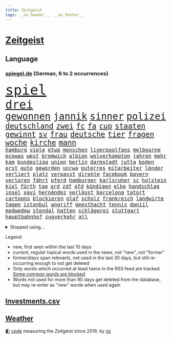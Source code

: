 ```yaml
---
title: Zeitgeist
tags: __no_header__, __no_footer__
---
```


# [Zeitgeist](https://oliz.io/zeitgeist/)

## Language

<h3><a href="https://www.spiegel.de" target="_blank">spiegel.de</a> (German, 6 to 2 occurrences)</h3>
<p style="font-family:monospace">
<span style="font-size:32pt"><a href="news_links.html#spiel" class="current">spiel</a></span>
<br>
<span style="font-size:27pt"><a href="news_links.html#drei" class="current">drei</a></span>
<br>
<span style="font-size:22pt"><a href="news_links.html#gewonnen" class="current">gewonnen</a></span>
<span style="font-size:22pt"><a href="news_links.html#jannik" class="current">jannik</a></span>
<span style="font-size:22pt"><a href="news_links.html#sinner" class="current">sinner</a></span>
<span style="font-size:22pt"><a href="news_links.html#polizei" class="current">polizei</a></span>
<br>
<span style="font-size:17pt"><a href="news_links.html#deutschland" class="current">deutschland</a></span>
<span style="font-size:17pt"><a href="news_links.html#zwei" class="current">zwei</a></span>
<span style="font-size:17pt"><a href="news_links.html#fc" class="current">fc</a></span>
<span style="font-size:17pt"><a href="news_links.html#fa" class="new">fa</a></span>
<span style="font-size:17pt"><a href="news_links.html#cup" class="current">cup</a></span>
<span style="font-size:17pt"><a href="news_links.html#staaten" class="current">staaten</a></span>
<span style="font-size:17pt"><a href="news_links.html#gewinnt" class="current">gewinnt</a></span>
<span style="font-size:17pt"><a href="news_links.html#sv" class="current">sv</a></span>
<span style="font-size:17pt"><a href="news_links.html#frau" class="current">frau</a></span>
<span style="font-size:17pt"><a href="news_links.html#deutsche" class="current">deutsche</a></span>
<span style="font-size:17pt"><a href="news_links.html#tier" class="current">tier</a></span>
<span style="font-size:17pt"><a href="news_links.html#fragen" class="current">fragen</a></span>
<span style="font-size:17pt"><a href="news_links.html#woche" class="current">woche</a></span>
<span style="font-size:17pt"><a href="news_links.html#kirche" class="current">kirche</a></span>
<span style="font-size:17pt"><a href="news_links.html#mann" class="current">mann</a></span>
<br>
<span style="font-size:12pt"><a href="news_links.html#hamburg" class="current">hamburg</a></span>
<span style="font-size:12pt"><a href="news_links.html#viele" class="current">viele</a></span>
<span style="font-size:12pt"><a href="news_links.html#etwa" class="current">etwa</a></span>
<span style="font-size:12pt"><a href="news_links.html#menschen" class="current">menschen</a></span>
<span style="font-size:12pt"><a href="news_links.html#liverpoolfans" class="new">liverpoolfans</a></span>
<span style="font-size:12pt"><a href="news_links.html#melbourne" class="current">melbourne</a></span>
<span style="font-size:12pt"><a href="news_links.html#ecowas" class="new">ecowas</a></span>
<span style="font-size:12pt"><a href="news_links.html#west" class="current">west</a></span>
<span style="font-size:12pt"><a href="news_links.html#bromwich" class="new">bromwich</a></span>
<span style="font-size:12pt"><a href="news_links.html#albion" class="new">albion</a></span>
<span style="font-size:12pt"><a href="news_links.html#wolverhampton" class="current">wolverhampton</a></span>
<span style="font-size:12pt"><a href="news_links.html#jahren" class="current">jahren</a></span>
<span style="font-size:12pt"><a href="news_links.html#mehr" class="current">mehr</a></span>
<span style="font-size:12pt"><a href="news_links.html#kam" class="current">kam</a></span>
<span style="font-size:12pt"><a href="news_links.html#bundesliga" class="current">bundesliga</a></span>
<span style="font-size:12pt"><a href="news_links.html#union" class="current">union</a></span>
<span style="font-size:12pt"><a href="news_links.html#berlin" class="current">berlin</a></span>
<span style="font-size:12pt"><a href="news_links.html#darmstadt" class="current">darmstadt</a></span>
<span style="font-size:12pt"><a href="news_links.html#jutta" class="current">jutta</a></span>
<span style="font-size:12pt"><a href="news_links.html#boden" class="current">boden</a></span>
<span style="font-size:12pt"><a href="news_links.html#erst" class="current">erst</a></span>
<span style="font-size:12pt"><a href="news_links.html#auto" class="current">auto</a></span>
<span style="font-size:12pt"><a href="news_links.html#geworden" class="current">geworden</a></span>
<span style="font-size:12pt"><a href="news_links.html#unrwa" class="current">unrwa</a></span>
<span style="font-size:12pt"><a href="news_links.html#guterres" class="current">guterres</a></span>
<span style="font-size:12pt"><a href="news_links.html#mitarbeiter" class="current">mitarbeiter</a></span>
<span style="font-size:12pt"><a href="news_links.html#länder" class="current">länder</a></span>
<span style="font-size:12pt"><a href="news_links.html#verliert" class="current">verliert</a></span>
<span style="font-size:12pt"><a href="news_links.html#platz" class="current">platz</a></span>
<span style="font-size:12pt"><a href="news_links.html#verpasst" class="current">verpasst</a></span>
<span style="font-size:12pt"><a href="news_links.html#direkte" class="current">direkte</a></span>
<span style="font-size:12pt"><a href="news_links.html#facebook" class="current">facebook</a></span>
<span style="font-size:12pt"><a href="news_links.html#bayern" class="current">bayern</a></span>
<span style="font-size:12pt"><a href="news_links.html#verloren" class="current">verloren</a></span>
<span style="font-size:12pt"><a href="news_links.html#fährt" class="current">fährt</a></span>
<span style="font-size:12pt"><a href="news_links.html#pferd" class="new">pferd</a></span>
<span style="font-size:12pt"><a href="news_links.html#hamburger" class="current">hamburger</a></span>
<span style="font-size:12pt"><a href="news_links.html#karlsruher" class="current">karlsruher</a></span>
<span style="font-size:12pt"><a href="news_links.html#sc" class="current">sc</a></span>
<span style="font-size:12pt"><a href="news_links.html#holstein" class="current">holstein</a></span>
<span style="font-size:12pt"><a href="news_links.html#kiel" class="current">kiel</a></span>
<span style="font-size:12pt"><a href="news_links.html#fürth" class="current">fürth</a></span>
<span style="font-size:12pt"><a href="news_links.html#tag" class="current">tag</a></span>
<span style="font-size:12pt"><a href="news_links.html#ard" class="current">ard</a></span>
<span style="font-size:12pt"><a href="news_links.html#zdf" class="current">zdf</a></span>
<span style="font-size:12pt"><a href="news_links.html#afd" class="current">afd</a></span>
<span style="font-size:12pt"><a href="news_links.html#kündigen" class="current">kündigen</a></span>
<span style="font-size:12pt"><a href="news_links.html#elke" class="current">elke</a></span>
<span style="font-size:12pt"><a href="news_links.html#handschlag" class="current">handschlag</a></span>
<span style="font-size:12pt"><a href="news_links.html#insel" class="current">insel</a></span>
<span style="font-size:12pt"><a href="news_links.html#xavi" class="new">xavi</a></span>
<span style="font-size:12pt"><a href="news_links.html#hernández" class="new">hernández</a></span>
<span style="font-size:12pt"><a href="news_links.html#verlässt" class="current">verlässt</a></span>
<span style="font-size:12pt"><a href="news_links.html#barcelona" class="current">barcelona</a></span>
<span style="font-size:12pt"><a href="news_links.html#tatort" class="current">tatort</a></span>
<span style="font-size:12pt"><a href="news_links.html#cartoons" class="current">cartoons</a></span>
<span style="font-size:12pt"><a href="news_links.html#blockieren" class="current">blockieren</a></span>
<span style="font-size:12pt"><a href="news_links.html#olaf" class="current">olaf</a></span>
<span style="font-size:12pt"><a href="news_links.html#scholz" class="current">scholz</a></span>
<span style="font-size:12pt"><a href="news_links.html#frankreich" class="current">frankreich</a></span>
<span style="font-size:12pt"><a href="news_links.html#landwirte" class="current">landwirte</a></span>
<span style="font-size:12pt"><a href="news_links.html#tagen" class="current">tagen</a></span>
<span style="font-size:12pt"><a href="news_links.html#istanbul" class="current">istanbul</a></span>
<span style="font-size:12pt"><a href="news_links.html#angriff" class="current">angriff</a></span>
<span style="font-size:12pt"><a href="news_links.html#geesthacht" class="new">geesthacht</a></span>
<span style="font-size:12pt"><a href="news_links.html#tennis" class="current">tennis</a></span>
<span style="font-size:12pt"><a href="news_links.html#daniil" class="current">daniil</a></span>
<span style="font-size:12pt"><a href="news_links.html#medwedew" class="current">medwedew</a></span>
<span style="font-size:12pt"><a href="news_links.html#stendal" class="current">stendal</a></span>
<span style="font-size:12pt"><a href="news_links.html#hatten" class="current">hatten</a></span>
<span style="font-size:12pt"><a href="news_links.html#schlägerei" class="current">schlägerei</a></span>
<span style="font-size:12pt"><a href="news_links.html#stuttgart" class="current">stuttgart</a></span>
<span style="font-size:12pt"><a href="news_links.html#hauptbahnhof" class="current">hauptbahnhof</a></span>
<span style="font-size:12pt"><a href="news_links.html#zugverkehr" class="current">zugverkehr</a></span>
<span style="font-size:12pt"><a href="news_links.html#all" class="current">all</a></span>
</p>
<details>
<summary>Stopped using...</summary>
<p class="former" style="font-size:12pt">
leisten(1194) regel(1194) entschuldigt(1192) digitalisierung(1191) gewaltige(1191) material(1191) uhr(1191) chelsea(1190) szenen(1190) tests(1190) ändert(1190) 400(1189) and(1189) aufgefordert(1189) aufmerksamkeit(1189) ausnahmen(1189) lobt(1189) risiko(1189) stecken(1189) tschechien(1189) witz(1189) aktuell(1188) covid(1188) erholung(1188) gestohlen(1188) nigeria(1188) richterin(1188) vierte(1188) who(1188) belasten(1187) entlässt(1187) maßnahme(1187) summe(1187) beteiligten(1186) dreimal(1186) fischer(1186) la(1186) leid(1186) schwangere(1186) smartphone(1186) 2000(1185) bundesamt(1185) kreis(1185) meinem(1185) wolle(1185) bisherige(1184) coronavirus(1184) ifoinstitut(1184) kleiner(1184) konflikte(1184) meint(1184) mieter(1184) tötete(1184) versprach(1184) 27(1183) abstand(1183) aufgehoben(1183) erhoben(1183) feuerwehrleute(1183) geduld(1183) leichen(1183) nord(1183) premierminister(1183) rat(1183) regt(1183) spanier(1183) sänger(1183) ursula(1183) aufruf(1182) befreien(1182) debüt(1182) einstieg(1182) halben(1182) interesse(1182) konservativen(1182) tötet(1182) beschluss(1181) george(1181) jüngste(1181) oppositionelle(1181) schlimmsten(1181) verschieben(1181) finanziell(1180) klubs(1180) spott(1180) venezuela(1180) verlängerung(1180) infektion(1179) jahrhundert(1179) usamerikaner(1179) zählen(1179) durchsuchungen(1178) gegenteil(1178) aufgenommen(1177) leyen(1177) netzwerk(1177) störung(1177) bundestrainer(1176) ebenso(1176) erfolgreichsten(1169) rollt(1169) aufgetaucht(1167) ausgesetzt(1166) richard(1164) aufarbeitung(1162) kontakt(1162) automatisch(1161) retter(1161) fortsetzung(1160) öffentliche(1160) frisch(1159) s(1158) größere(1157) hafen(1157) journalist(1157) händler(1156) syrer(1155) bundesnetzagentur(1154) abhängig(1149) überfordert(1145) kontert(1143) ausgetragen(1138) teuren(1137) armen(1132) drohne(1131) abschluss(1129) gelangen(1120) leiter(1108) rumänien(1012) long(1010) angebote(1004) holz(970) durchbruch(965) 38(960) zentralbank(933) seither(930) verdi(928) drohenden(922) ohnehin(916) kilogramm(913) freigesprochen(912) partnerschaft(912) flut(900) ausgefallen(898) zerstörten(892) erfolgreichste(887) 700(879) jahrzehnt(877) schwarz(877) exil(873) musks(873) günstiges(868) dokumentiert(839) energiekrise(814) halbes(813) härte(799) menschlichkeit(797) euländer(790) gestört(788) militärischen(782) stephen(775) ärztin(759) zustimmung(755) propaganda(746) genehmigt(741) match(732) geplatzt(728) desto(723) 49(711) einheit(710) herausgefunden(706) bestand(704) verantwortlichen(701) 2014(700) 62(699) unwetter(695) schülern(685) sklaverei(683) jennifer(681) zugenommen(681) samt(680) lücken(679) gebiete(674) ungewiss(658) bewusst(657) besetzten(653) ansturm(642) finanzierung(642) fußballerinnen(640) ertrinken(635) ufer(630) zugänglich(626) trocken(613) unterlag(613) unterliegt(611) isoliert(605) luisa(602) mordfall(600) 1200(597) ran(596) angeschlagenen(589) tiefer(588) joshua(586) paderborn(586) irgendwann(581) stärksten(580) verheerend(579) jimmy(576) brasilianischen(572) misshandelt(568) älter(568) großaufgebot(562) erntet(561) kampagne(558) riesig(557) demenz(556) olympiasieger(555) zuhause(549) umweltschützer(539) träume(536) globalen(534) zivile(532) pleiten(520) werben(520) moderator(519) medizin(517) 89(515) beseitigt(514) weltgrößten(511) heikle(507) jude(506) missverständnis(495) nackt(495) feierten(490) lula(489) freigegeben(488) bundesbank(487) historisches(479) sohnes(474) kompliziert(472) niederlagen(472) katze(460) versehen(457) spaltet(456) verzeichnen(454) abgestimmt(453) karriereberaterin(448) schwarzer(446) umfassende(436) geschmack(433) sam(432) adolf(425) gleise(425) rudi(425) ausgemacht(424) human(422) verunsichert(421) serbische(414) 500000(411) ausgabe(405) vermeldet(402) wiederholen(398) labor(391) tauchte(390) leblos(388) professionell(388) brettspiele(387) verschafft(387) rammt(385) trieb(385) heimische(381) gegründet(379) lockt(378) mag(378) chefredakteur(377) traditionellen(375) regenfälle(374) völler(373) fahnder(372) sachsens(370) überflüssig(370) aussieht(367) mythos(367) prozesse(367) fassen(364) hinkt(364) googles(363) oldtimer(362) bewahren(356) bildungsministerium(355) republikanische(355) islamistischen(351) unosicherheitsrat(351) getragen(349) vorstandschef(345) süchtig(342) baden(341) juristischen(341) vermeintlicher(340) eskalierte(339) gelangt(339) regierungsvertreter(339) nötigung(338) angezündet(336) anzeigen(336) verschwundenen(333) nagelsmann(332) stein(331) ajax(329) uefa(329) tarifverhandlungen(328) georgien(327) berlinkreuzberg(326) uhren(325) fett(322) ministerpräsidenten(320) grafiken(318) blüht(313) profifußballer(311) verstand(310) wänden(310) 15jährigen(309) 30000(308) duisburg(304) legalisierung(301) prioritäten(300) saisonstart(300) verschwörungsmythen(300) gesteht(296) erschaffen(294) hauseigentümer(294) optionen(294) allzu(292) lebenslanger(292) li(291) beleg(288) schnellere(287) bundesverwaltungsgericht(286) tätern(283) wiederwahl(282) einspruch(280) flüchtende(275) fußballverband(274) jim(274) set(274) nirgendwo(273) verschiedener(273) aufschwung(272) helmut(267) vorausgesetzt(267) konkret(266) lebenszeichen(263) erneuern(262) christen(261) chaotisch(256) beschmiert(254) yoga(254) dir(252) jagen(252) arbeiter(251) belgische(250) billig(250) sportart(250) halbjahr(246) natur(246) gästen(244) katrin(244) branchenverband(243) gelernt(243) funk(241) problematisch(241) heiklen(237) schlagabtausch(236) anschlägen(233) kalifornischen(230) verwechselt(230) rekrutiert(229) wärme(229) brannte(227) mahnen(226) verweis(226) brandstiftung(223) gestrandet(222) luftangriffen(222) finger(221) familienvater(218) luis(218) unfallort(218) bremse(217) politologe(217) wiese(217) einbestellt(216) epstein(216) jeffrey(216) wirtschaftlich(214) vučić(213) 38jähriger(211) fasziniert(211) mysteriöse(211) schwieg(211) inferno(209) umzusetzen(209) zwanzig(209) gündoğan(208) bunter(207) wird’s(207) abgeschoben(206) installation(205) bundesagentur(204) errichtet(204) weltberühmt(204) plakate(203) steve(203) zügen(203) hergestellt(201) überflutet(201) 2013(199) fällig(199) spaghetti(198) jemanden(197) schlichten(197) tierwohl(197) weltkulturerbe(197) eindringen(196) bunten(194) gefährt(194) spitzenfußball(193) düsseldorfer(191) mitgliedstaaten(190) schwach(189) zustellung(187) leuchtet(185) mahnte(185) stockt(185) clemens(184) trends(184) überschwemmt(184) palästinensischen(182) vorort(182) travis(181) schmerzhaft(180) verkehrswende(180) zwölfjährige(180) dfbfrauen(179) ermordet(179) masken(179) verbreitung(179) erweitert(178) gefährlichste(178) brandmauer(177) palästinensische(176) eauto(175) metropole(174) postbank(174) unzufriedenheit(173) lissabon(171) reservisten(170) service(170) aushalten(169) iphone(169) unterscheiden(169) wattenmeer(169) schnäppchen(167) winfried(167) wmtitel(167) andré(166) meteorologen(166) sagten(164) teuerste(164) unterschiedlicher(164) maximal(163) sechsstellige(163) milliardenschweres(160) schiene(160) sterne(160) ausbeutung(159) grundsätze(159) lehnte(159) küsten(158) säugetiere(158) algerien(156) entstand(156) monatelange(156) vorfalls(156) ernten(155) schmerzhaften(155) regelwerk(154) anfangen(153) stoppte(153) strafbefehl(153) abbau(152) bestens(152) vereint(152) zusammenarbeitet(152) besuchte(151) populär(151) teilzeit(151) gregor(150) gysi(150) konjunkturflaute(148) mau(148) terroranschlag(148) frachtschiffe(147) sichergestellt(147) kehrten(146) kruse(146) birmingham(145) traumatisiert(145) usschauspielerin(145) amber(144) sportpsychologe(144) organisierten(143) uber(143) judenhass(142) wahrzeichen(142) körperliche(141) betrieben(140) flüsse(140) inhaber(140) leser(140) arbeitskräftemangel(139) schwenken(139) express(138) urs(138) aufstehen(137) nowitzki(137) schach(137) bedauert(136) bemerkte(135) knacken(135) anfänger(134) schwänzen(134) afdchef(133) einrichtung(133) verüben(133) kontrollverlust(132) sperrte(132) superreiche(132) nachteile(131) schusswaffenangriff(131) zweitgrößte(131) gekürzt(130) schwachen(130) ähnelt(130) beliebtesten(129) disziplin(129) errungen(129) thiel(129) zensur(129) ausgeweitet(128) erbgut(128) verübt(128) vertreiben(127) abgesetzt(126) fünfjährige(126) normales(126) rückenschmerzen(126) topspiel(126) gewöhnt(125) indiz(125) flüssigerdgas(124) sozialstaats(124) antisemitischen(123) berger(121) gegenschlägen(121) schlechtesten(121) biografien(120) heutzutage(120) individuelle(119) litt(119) muslimische(119) verfasst(119) virales(119) wankt(117) 23jährigen(116) baustopp(116) home(116) noten(116) 2001(115) aufwendig(115) belastungsgrenze(115) jugendstrafe(115) kürt(113) autoattacke(112) erzeugt(112) kimmich(112) neuling(112) palästinensischer(112) versinkt(112) charlie(111) hartnäckig(111) kühne(111) isst(110) bezug(109) 1981(108) afroamerikaner(108) ausbruch(108) marschieren(108) millionensumme(108) franzosen(107) krimineller(107) magie(107) moderatorin(107) wintershall(107) generationen(106) rockstar(106) verbrennungen(106) auferstehung(105) hitzigen(105) jüdischen(105) profiteure(105) singen(105) beschuldigen(104) geiger(104) geschenke(104) industrien(104) konzentriert(104) ägyptens(104) außergewöhnliche(103) lindert(103) umweltschützern(103) asylbewerbern(102) erstaunliche(102) raumstation(102) sechsjähriger(102) ukrainekriegs(102) zentralrat(101) blutige(100) gefängnisstrafe(100) industrieverband(100) lebenslangen(100) spezialkräften(100) überfüllt(100) kommissionspräsidentin(99) künstlers(99) schafften(99) volle(99) ablegen(98) leitzins(98) populistische(98) rekordzahl(98) 67jährige(97) blinder(97) geschäftspartner(97) manufaktur(97) osteuropa(97) entertainer(96) championsleaguegruppenphase(95) sofern(95) tante(95) himmelsspektakel(94) görlitz(93) medizinische(93) ausfälle(92) philippinische(92) rosenheim(92) störungen(92) alina(91) andrij(91) bedeutendes(91) einseitig(91) ölkonzern(91) absicht(90) brandstifter(90) dividenden(90) eisschild(90) immobilienkauf(90) rotterdam(90) trade(90) umweltfreundlich(90) abramowitsch(89) affen(89) glänzend(89) kochbuch(89) mexikos(89) oligarch(89) relativ(89) senta(89) tournee(89) verweht(89) zack(89) einlegen(88) eusanktionen(88) kinderreisepass(88) q(88) gerichtsurteil(87) höchster(87) rutschen(87) schuster(87) solidarisiert(87) vermeidet(87) wettbewerben(87) zentralrats(87) überwiegend(87) diplomatie(86) fahrwerk(86) gedächtnis(86) heidenheimer(86) heizt(86) niedergelassenen(86) tierarzt(86) zusammenleben(86) einberufen(85) sportministerin(85) aston(84) behoben(84) kritischen(84) stadtzentrum(84) wettbewerbshütern(84) ausreisen(83) klimagelds(83) sicherheitsvorkehrungen(83) beschießen(82) dreistellige(82) elektrosuv(82) gestorbenen(82) horrorszenen(82) überführt(82) bekennen(81) echter(81) gegenfahrbahn(81) gesicherten(81) kreistag(81) maske(81) ruinierte(81) ssv(81) terrororganisation(81) coronaimpfstoffen(80) finanzhilfen(80) kaufhaus(80) knast(80) narzissten(80) anwohnern(79) aufwärts(79) auseinandersetzungen(79) heiligabend(79) jahrelange(79) propalästinensische(79) umwege(79) verordnet(79) medium(78) referees(78) weltmeisterschaften(78) asylreform(77) coming(77) eiserne(77) gezerrt(77) oberlandesgericht(77) schräge(77) sympathien(77) unterscheidet(77) architekt(76) bulgariens(76) hamasangriff(76) kampfbrigade(76) großangriff(75) hamasgeiseln(75) israelisches(75) bisweilen(74) briefe(74) härterer(74) jeher(74) praxen(74) zustellen(74) besucherinnen(73) fein(73) meistens(73) schlacht(73) überwältigt(73) abdullah(72) angreifern(72) beerdigungen(72) eingefahren(72) führerscheinprüfung(72) führungsriege(72) peace(72) sturmflut(72) verbotenen(72) bet(71) dokument(71) kilometern(71) zuneigung(71) übersteht(71) agiert(70) bejubeln(70) cheng(70) dauereinsatz(70) gastiert(70) generalverdacht(70) kingdom(70) konflikten(70) paketbranche(70) resonanz(70) unterwerfen(70) vergleichstests(70) planungsbeschleunigung(69) völkern(69) zuständig(69) akte(68) bo(68) gefährlichsten(68) gilad(68) knüpft(68) mariupol(68) neigen(68) onlineplattformen(68) symbolen(68) unochef(68) bestes(67) eingewiesen(67) perspektivwechsel(67) ureinwohner(67) eintreten(66) eskalationen(66) kommissar(66) mohammad(66) nordseeküste(66) schwört(66) strafmaßnahmen(66) tibon(66) wild(66) 68jährige(65) leitungen(65) muslimen(65) vergesslicher(65) vielmehr(65) weltlage(65) christmas(64) containerschiffe(64) glaubensgemeinschaften(64) ingo(64) mercedeswerk(64) nbasaison(64) niedrige(64) stühle(64) synagoge(64) tipp(64) unbeliebt(64) verpackungsmüll(64) eingefroren(63) hobby(63) shitstorm(63) tabelle(63) basketballliga(62) generalstaatsanwaltschaft(62) handlungsunfähig(62) kettensäge(62) pfand(62) unsichtbare(62) wohnkosten(62) aleppo(61) gotteshaus(61) henning(61) spieltag(61) veredelt(61) zwischenfälle(61) 1988(60) angestrebte(60) eröffnete(60) häftlinge(60) häme(60) immunsystem(60) jedermann(60) positioniert(60) proiranische(60) rentnerin(60) verzögerungstaktik(60) aushält(59) economist(59) gags(59) kasachstan(59) mangelndes(59) polarisierung(59) silva(59) südchinesisches(59) terrorangriffe(59) cas(58) flüchtlingsdebatte(58) wegfallen(58) eautobauer(57) gelage(57) hirn(57) ruhen(57) vorurteile(57) ähnliches(57) ausländer(56) benkos(56) bewaffneter(56) lennon(56) millionenpublikum(56) nkunku(56) sewing(56) torsten(56) vertretungen(56) übergabe(56) analysen(55) gräben(55) lernte(55) mangelhaft(55) trainerbank(55) arbeiteten(54) gerichten(54) gläser(54) psychiatrischen(54) unterschätzt(54) bundespolitik(53) fünfmal(53) knackt(53) palästinenserbehörde(53) schwindende(53) streaming(53) unoresolution(53) dividende(52) hamasmassaker(52) tarifverträge(52) zwangslage(52) abzuwenden(51) bsi(51) feinschmecker(51) gegenden(51) guardian(51) weihnachtszeit(51) hausfriedensbruchs(50) spiels(50) svensson(50) wisconsin(50) clippers(49) freitagmorgen(49) gazaresolution(49) gewaltsam(49) gießen(49) jährliche(49) kanye(49) lockdown(49) matthäus(49) norwegens(49) satellitendaten(49) schmelze(49) streitigkeiten(49) verfassungsgerichts(49) 700000(48) anstrengende(48) beendete(48) bombardierung(48) five(48) fluminense(48) patent(48) weins(48) zerschlagung(48) dünn(47) gazakriegs(47) neutral(47) türkin(47) bahnausbau(46) kadewe(46) liberia(46) zerbröselt(46) zugreifen(46) basteln(45) gesundheitsbehörde(45) gesunkenen(45) glaubensgemeinschaft(45) kündigungen(45) personalwechsel(45) weststrand(45) wunschdenken(45) zündende(45) abschiedsbrief(44) angespült(44) ausruhen(44) belastungsprobe(44) bundeskriminalamt(44) museumsdirektor(44) vorjahren(44) balanceakt(43) bundesverfassungsgerichts(43) jacob(43) spurensuche(43) studio(43) unterschriften(43) anträgen(42) geboten(42) hackergruppe(42) projekten(42) sammelte(42) sicherheitspersonal(42) trainerwechsel(42) verächtlich(42) widersprechen(42) arthrose(41) endoprothesen(41) gelenk(41) kniearthrose(41) knorpel(41) marvel(41) pia(41) schuldenregeln(41) schwankungen(41) verlässlich(41) freundeskreis(40) gelacht(40) gespalten(40) schadsoftware(40) bundesligisten(39) irrational(39) befahrbar(38) brandbrief(38) flugtickets(38) kommunalwahl(38) mitgliederversammlung(38) nannten(38) rücksicht(38) siegesserie(38) skiunfall(38) sozialstaat(38) brutalität(37) folgenschwere(37) haushaltskrise(37) hauswand(37) ranga(37) tarifkonflikt(37) erstmalig(36) kundschaft(36) passwörter(36) schonen(36) auswertungen(35) christlichen(35) einzog(35) motivierter(35) rettungssanitäter(35) empfänger(34) gefühlte(34) hermann(34) läden(34) nrwinnenminister(34) reul(34) usmilitärstützpunkte(34) durchsuchten(33) geplantes(33) handwerk(33) händeringend(33) kartell(33) längeren(33) norbert(33) sanktionierte(33) tiefpunkt(33) twitternachfolger(33) abgewickelt(32) nachbarin(32) taxifahrer(32) titelkandidaten(32) beigesteuert(31) bizarr(31) kindererziehung(31) schriftstellerverband(31) ausgebüxte(30) nbaspieler(30) urteils(30) mahlzeiten(29) superkraft(29) weihnachtsbaum(29) zurückgenommen(29) gültig(28) portemonnaie(28) professionelle(28) rathaus(28) rights(28) signaholding(28) anlässen(27) befürworter(27) chemiekonzerns(27) dachten(27) dienstwagen(27) geschäftsmodelle(27) glühwein(27) lynch(27) regierungskoalition(27) stationen(27) alias(26) kulturelle(26) strompreisen(26) stürmisch(26) tannenbaum(26) wehrpflichtige(26) usreporter(25) allgemeinen(24) geburten(24) täterin(24) verkauften(24) weihnachtsfest(24) weihnachtsmann(24) ermittlungsverfahren(23) inspirieren(23) nationalkonservativen(23) rennt(23) weihnachtlich(23) winterreifen(23) adventszeit(22) einschränken(22) schottergärten(22) verheerender(22) ausgedacht(21) tröstet(21) advent(20) bildgenerator(20) cherson(20) entwirft(20) handelsroute(20) mütterlichen(20) skandinavien(20) tarife(20) altars(19) ethan(19) gefährde(19) lastminutegeschenke(19) schechen(19) zurückgelassen(19) abende(18) erbärmlich(18) frauenleiche(18) frontalzusammenstoß(18) islamist(18) iss(18) memes(18) strafkolonie(18) aktivistinnen(17) boerne(17) christliche(17) diamanten(17) erstritten(17) flagge(17) präsent(17) tabellenvorletzter(17) wachleute(17) weihnachtsfeier(17) aschenbrödel(16) bescherung(16) eingezogen(16) minden(16) spielzeit(16) titelkandidat(16) ambitionen(15) diesjährige(15) gerichtsakten(15) globaler(15) längste(15) station(15) ausfall(14) ikea(14) rumäniens(14) starnberg(14) zunehmende(14) dauerzustand(13) graf(13) göringeckardt(13) hogwarts(13) lambsdorff(13) ostdeutsche(13) präsidentschaftswahlen(13) unterm(13) verspätete(13) 10000punktemarke(12) ally(12) aussetzung(12) ausstände(12) best(12) konsumenten(12) meeresspiegel(12) pally(12) pelé(12) festliche(11) klimaschädlichen(11) kompromissbereitschaft(11) menschenhandel(11) postete(11) santa(11) sternschnuppen(11)
</p>
</details>
<p>Legend:
<ul>
<li><span class="new">new</span>, first seen within the last 10 days</li>
<li><span class="current">current</span>, regular topical words used in the news, not "new", not "former"</li>
<li><span class="former">former(days span relevant)</span>, not used in the last 30 days, but still re-occurring enough to not get deleted</li>
<li>Only words which occurred at least twice in the RSS feed are tracked. <a href="language/filters.py">Some common words are blocked</a></li>
<li>Words not used for more than 90 days get deleted from the database, but may re-enter as "new" words when used again</li>
</ul>
</p>

## [Investments](investments.html)[.csv](investments.csv)

## [Weather](weather.html)

<footer>
<a href="javascript:toggleTheme()" class="nav">🌓</a>
<a href="https://github.com/ooz/zeitgeist">code</a> measuring the Zeitgeist since 2019, by <a href="https://oliz.io">oz</a>
</footer>
